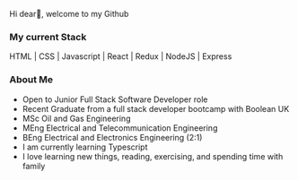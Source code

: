 Hi dear👋, welcome to my Github

<h3>My current Stack</h3>
HTML | CSS | Javascript | React | Redux | NodeJS | Express

<h3>About Me</h3>

- Open to Junior Full Stack Software Developer role
- Recent Graduate from a full stack developer bootcamp with Boolean UK
- MSc Oil and Gas Engineering
- MEng Electrical and Telecommunication Engineering
- BEng Electrical and Electronics Engineering (2:1)
- I am currently learning Typescript
- I love learning new things, reading, exercising, and spending time with family
